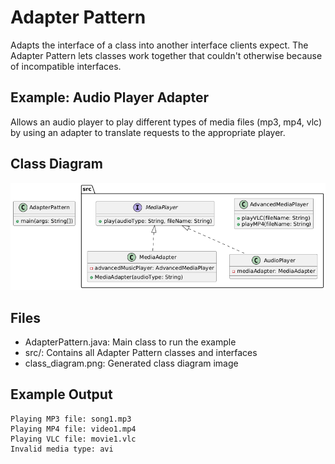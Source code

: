 # Adapter Pattern

Adapts the interface of a class into another interface clients expect. The Adapter Pattern lets classes work together that couldn't otherwise because of incompatible interfaces.

## Example: Audio Player Adapter
Allows an audio player to play different types of media files (mp3, mp4, vlc) by using an adapter to translate requests to the appropriate player.

## Class Diagram
![Adapter Pattern Class Diagram](class_diagram.png)

## Files
- AdapterPattern.java: Main class to run the example
- src/: Contains all Adapter Pattern classes and interfaces
- class_diagram.png: Generated class diagram image

## Example Output
```
Playing MP3 file: song1.mp3
Playing MP4 file: video1.mp4
Playing VLC file: movie1.vlc
Invalid media type: avi
```

